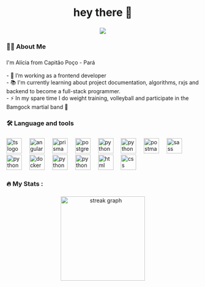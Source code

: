 ###

<h1 align="center">hey there 👋</h1>

###

<div align="center">
  <img src="https://profile-counter.glitch.me/aliciamendes/count.svg?"  />
</div>

###

<h3 align="left">👩‍💻  About Me</h3>

###

<p align="left">I'm Alícia from Capitão Poço - Pará<br><br>
- 🔭 I’m working as a frontend developer <br>
- 📚 I'm currently learning about project documentation, algorithms, rxjs and backend to become a full-stack programmer.<br>
- ⚡ In my spare time I do weight training, volleyball and participate in the Bamgock martial band 🎺</p>

###

<h3 align="left">🛠 Language and tools</h3>

<!-- ###

![snake animation](https://github.com/aliciamendes/aliciamendes/blob/output/github-contribution-grid-snake2.svg) -->

###

<div align="left">
  <img src="https://cdn.jsdelivr.net/gh/devicons/devicon@latest/icons/typescript/typescript-original.svg" height="40" alt="ts logo"  />
  <img width="12" />
  <img src="https://cdn.jsdelivr.net/gh/devicons/devicon@latest/icons/angularjs/angularjs-plain.svg" height="40" alt="angular logo"  />
  <img width="12" />
  <img src="https://cdn.jsdelivr.net/gh/devicons/devicon@latest/icons/prisma/prisma-original.svg" height="40" alt="prisma logo"  />
  <img width="12" />
  <img src="https://cdn.jsdelivr.net/gh/devicons/devicon@latest/icons/postgresql/postgresql-original.svg" height="40" alt="postgresql logo"  />
  <img width="12" />
  <img src="https://cdn.jsdelivr.net/gh/devicons/devicon@latest/icons/tailwindcss/tailwindcss-original.svg"  height="40" alt="python logo"  />
  <img width="12" />
  <img src="https://cdn.jsdelivr.net/gh/devicons/devicon@latest/icons/react/react-original.svg"  height="40" alt="python logo"  />
  <img width="12" />
  <img src="https://cdn.jsdelivr.net/gh/devicons/devicon@latest/icons/postman/postman-original.svg" height="40" alt="postman logo"  />
  <img width="12" />
  <img src="https://cdn.jsdelivr.net/gh/devicons/devicon@latest/icons/sass/sass-original.svg" height="40" alt="sass logo"  />
  <img width="12" />
  <img src="https://cdn.jsdelivr.net/gh/devicons/devicon@latest/icons/python/python-original.svg" height="40" alt="python logo"  />
  <img width="12" />
  <img src="https://cdn.jsdelivr.net/gh/devicons/devicon/icons/docker/docker-plain-wordmark.svg" height="40" alt="docker logo"  />  
  <img width="12" />
  <img src="https://cdn.jsdelivr.net/gh/devicons/devicon@latest/icons/git/git-original.svg"  height="40" alt="python logo"  />
  <img width="12" />
  <img src="https://cdn.jsdelivr.net/gh/devicons/devicon@latest/icons/github/github-original.svg"  height="40" alt="python logo"  />
  <img width="12" />
  <img src="https://cdn.jsdelivr.net/gh/devicons/devicon@latest/icons/html5/html5-original.svg" height="40" alt="html logo"  />
  <img width="12" />
  <img src="https://cdn.jsdelivr.net/gh/devicons/devicon@latest/icons/css3/css3-original.svg" height="40" alt="css logo"  />
</div>

###

<h3 align="left">🔥   My Stats :</h3>

###

<div align="center">
  <img src="https://streak-stats.demolab.com?user=aliciamendes&locale=en&mode=daily&theme=dark&hide_border=false&border_radius=5&order=3" height="220" alt="streak graph"  />
</div>

###
